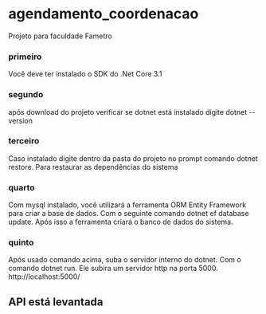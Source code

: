 # agendamento_coordenacao
Projeto para faculdade Fametro

### primeiro
Você deve ter instalado o SDK do .Net Core 3.1
### segundo
após download do projeto verificar se dotnet está instalado digite dotnet --version

### terceiro
Caso instalado digite dentro da pasta do projeto no prompt comando dotnet restore. Para restaurar as dependências do sistema

### quarto
Com mysql instalado, você utilizará a ferramenta ORM Entity Framework para criar a base de dados. Com o seguinte comando dotnet ef database update. Após isso a ferramenta criará o banco de dados do sistema.

### quinto

Após usado comando acima, suba o servidor interno do dotnet. Com o comando dotnet run. Ele subira um servidor http na porta 5000. http://localhost:5000/

## API está levantada


